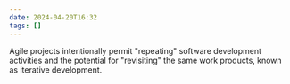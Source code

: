 ```yaml
---
date: 2024-04-20T16:32
tags: []
---
```

Agile projects intentionally permit "repeating" software development activities and the potential for "revisiting" the same work products, known as iterative development.